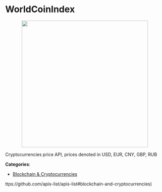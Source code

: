 # WorldCoinIndex
<p align="center">
    <img width="400" src="https://raw.githubusercontent.com/apis-list/apis-list/apis/worldcoinindex/logo_256x256.png" />
</p>

Cryptocurrencies price API, prices denoted in USD, EUR, CNY, GBP, RUB



**Categories**:
- [Blockchain & Cryptocurrencies](https://github.com/apis-list/apis-list#blockchain-and-cryptocurrencies)



ttps://github.com/apis-list/apis-list#blockchain-and-cryptocurrencies)





